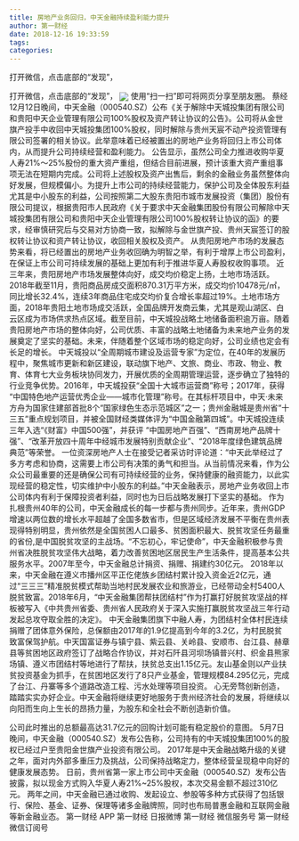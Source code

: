 ```yaml
---
title: 房地产业务回归，中天金融持续盈利能力提升
author: 第一财经
date: 2018-12-16 19:33:59
tags: 
categories: 
---
```

打开微信，点击底部的“发现”，
<!-- more -->
打开微信，点击底部的“发现”，
<img align="center" border="0" src="https://imgcdn.yicai.com/uppics/images/2018/12/9ae1dd5f799e4a5ed4f8b511b03736f1.jpg" />
使用“扫一扫”即可将网页分享至朋友圈。
蔡经
12月12日晚间，中天金融（000540.SZ）公布《关于解除中天城投集团有限公司和贵阳中天企业管理有限公司100%股权及资产转让协议的公告》。公司将从金世旗产投手中收回中天城投集团100%股权，同时解除与贵州天宸不动产投资管理有限公司签署的相关协议。此举意味着已经被置出的房地产业务将回归上市公司体内，从而提升公司持续经营和盈利能力。
公告显示，虽然公司全力推进收购华夏人寿21%～25%股份的重大资产重组，但结合目前进展，预计该重大资产重组事项无法在短期内完成。公司将上述股权及资产出售后，剩余的金融业务虽然整体向好发展，但规模偏小。为提升上市公司的持续经营能力，保护公司及全体股东利益尤其是中小股东的利益，公司按照第二大股东贵阳市城市发展投资（集团）股份有限公司提议，根据贵阳市人民政府《关于要求中天金融集团股份有限公司解除中天城投集团有限公司和贵阳中天企业管理有限公司100%股权转让协议的函》的要求，经审慎研究后与交易对方协商一致，拟解除与金世旗产投、贵州天宸签订的股权转让协议和资产转让协议，收回相关股权及资产。
从贵阳房地产市场的发展态势来看，将已经置出的房地产业务收回确为明智之举，有利于增厚上市公司盈利，在保证上市公司可持续发展的基础上更加有利于推进华夏人寿股权收购事项。
近三年来，贵阳房地产市场发展整体向好，成交均价稳定上扬，土地市场活跃。2018年截至11月，贵阳商品房成交面积870.31万平方米，成交均价10478元/㎡，同比增长32.4%，连续3年商品住宅成交均价复合增长率超过19%。土地市场方面，2018年贵阳土地市场成交活跃，全国品牌开发商云集，尤其是观山湖区、白云区成为市场供求热点区域。截至目前，中天城投战略土地储备面积逾万亩。随着贵阳房地产市场的整体向好，公司优质、丰富的战略土地储备为未来地产业务的发展奠定了坚实的基础。未来，伴随着整个区域市场的稳定向好，公司业绩也定会有长足的增长。
中天城投以“全周期城市建设及运营专家”为定位，在40年的发展历程中，聚焦城市更新和新区建设，联动旗下地产、文旅、商业、市政、物业、教育、体育七大业务板块协同发力，开展优质的全周期管理运营，逐步确立了独特的行业竞争优势。2016年，中天城投获“全国十大城市运营商”称号；2017年，获得 “中国特色地产运营优秀企业——城市化管理”称号。在其标杆项目中，中天·未来方舟为国家住建部首批8个“国家绿色生态示范城区”之一；贵州金融城是贵州省“十三五”重点规划项目，并被全国财经类媒体评为“中国金融第四城”。中天城投连续三年入选“《财富》中国500强”，并获评 “中国房地产百强”、“西南房地产品牌十强”、“改革开放四十周年中经城市发展特别贡献企业”、“2018年度绿色建筑品牌典范”等荣誉。
一位资深房地产人士在接受记者采访时评论道：“中天此举经过了多方考虑和协商，这需要上市公司有决策的勇气和担当。从当前情况来看，作为公众公司最重要的还是确保公司有可持续经营的业务，保持健康的融资能力，以此实现经营的稳定性，切实维护中小股东的利益。”中天金融表示，房地产业务收回上市公司体内有利于保障投资者利益，同时也为日后战略发展打下坚实的基础。
作为扎根贵州40年的公司，中天金融成长的每一步都与贵州同步。近年来，贵州GDP增速以两位数的增长水平超越了全国多数省市，但是区域经济发展不平衡在贵州表现得特别明显，贵州依然是全国贫困人口最多、贫困面积最大、脱贫攻坚任务最重的省份,是中国脱贫攻坚的主战场。“不忘初心，牢记使命”，中天金融积极参与贵州省决胜脱贫攻坚伟大战略，着力改善贫困地区居民生产生活条件，提高基本公共服务水平。2007年至今，中天金融总计捐资、捐赠、捐建约30亿元。
2018年以来，中天金融在遵义市播州区平正仡佬族乡团结村累计投入资金近2亿元，通过“三三三”精准脱贫模式帮助当地村民发展农业和旅游业，已经带动全村5400人脱贫致富。2018年6月，“中天金融集团帮扶团结村”作为打赢打好脱贫攻坚战的样板被写入《中共贵州省委、贵州省人民政府关于深入实施打赢脱贫攻坚战三年行动发起总攻夺取全胜的决定》。
中天金融集团旗下中融人寿，为团结村全体村民连续捐赠了团体意外保险，总保额由2017年的1.9亿提高到今年的3.2亿，为村民脱贫致富保驾护航。中天国富证券与镇宁县、紫云县、关岭县、安顺市、台江县、赫章县等贫困地区政府签订了战略合作协议，并对石阡县河坝场镇普兴村、织金县熊家场镇、遵义市团结村等地进行了帮扶，扶贫总支出1.15亿元。友山基金则以产业扶贫投资基金为抓手，在贫困地区发行了8只产业基金，管理规模84.295亿元，完成了台江、丹寨等多个道路改造工程、污水处理等项目投资。
心无旁骛创新创造，踏踏实实办好企业。中天金融将继续更好地服务于贵州经济社会的发展，将继续以向阳而生向上生长的昂扬力量，为股东和全社会不断创造新价值。
 
 
公司此时推出的总额最高达31.7亿元的回购计划可能有稳定股价的意图。
5月7日晚间，中天金融（000540.SZ）发布公告称，公司持有的中天城投集团100%的股权已经过户至贵阳金世旗产业投资有限公司。
2017年是中天金融战略升级的关键之年，面对内外部多重压力及挑战，公司保持战略定力，整体经营呈现稳中向好的健康发展态势。
日前，贵州省第一家上市公司中天金融（000540.SZ）发布公告披露，拟以现金方式购入华夏人寿21%~25%股权，本次交易金额不超过310亿元。
两年之间，中天金融已通过收购、发起设立、参股等多种方式获得了包括银行、保险、基金、证券、保理等诸多金融牌照，同时也布局普惠金融和互联网金融等新金融业态。
第一财经
APP
第一财经
日报微博
第一财经
微信服务号
第一财经
微信订阅号
